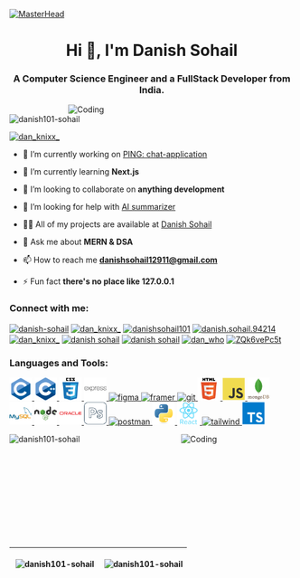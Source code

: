 [![MasterHead](https://c4.wallpaperflare.com/wallpaper/435/542/549/javascript-google-node-js-html-microsoft-visual-studio-hd-wallpaper-thumb.jpg)](https://danishsohail.netlify.app/)
<h1 align="center">Hi 👋, I'm Danish Sohail</h1>
<h3 align="center">A Computer Science Engineer and a FullStack Developer from India.</h3>

<img align="right" alt="Coding" width="400" src="https://i.pinimg.com/originals/41/7e/be/417ebee986aec41629278b1e04cfbfe9.gif">

<p align="left"> <img src="https://komarev.com/ghpvc/?username=danish101-sohail&label=Profile%20views&color=0e75b6&style=flat" alt="danish101-sohail" /> </p>

<p align="left"> <a href="https://twitter.com/dan_knixx_" target="blank"><img src="https://img.shields.io/twitter/follow/dan_knixx_?logo=twitter&style=for-the-badge" alt="dan_knixx_" /></a> </p>

- 🔭 I’m currently working on [PING: chat-application](https://bit.ly/mypingchat)

- 🌱 I’m currently learning **Next.js**

- 👯 I’m looking to collaborate on **anything development**

- 🤝 I’m looking for help with [AI summarizer](https://bit.ly/mypingchat)

- 👨‍💻 All of my projects are available at [Danish Sohail](https://danishsohail.netlify.app/)

- 💬 Ask me about **MERN & DSA**

- 📫 How to reach me **danishsohail12911@gmail.com**

- ⚡ Fun fact **there's no place like 127.0.0.1**

<h3 align="left">Connect with me:</h3>
<p align="left">
<a href="https://codepen.io/danish-sohail" target="blank"><img align="center" src="https://raw.githubusercontent.com/rahuldkjain/github-profile-readme-generator/master/src/images/icons/Social/codepen.svg" alt="danish-sohail" height="30" width="40" /></a>
<a href="https://twitter.com/dan_knixx_" target="blank"><img align="center" src="https://raw.githubusercontent.com/rahuldkjain/github-profile-readme-generator/master/src/images/icons/Social/twitter.svg" alt="dan_knixx_" height="30" width="40" /></a>
<a href="https://linkedin.com/in/danishsohail101" target="blank"><img align="center" src="https://raw.githubusercontent.com/rahuldkjain/github-profile-readme-generator/master/src/images/icons/Social/linked-in-alt.svg" alt="danishsohail101" height="30" width="40" /></a>
<a href="https://fb.com/danish.sohail.94214" target="blank"><img align="center" src="https://raw.githubusercontent.com/rahuldkjain/github-profile-readme-generator/master/src/images/icons/Social/facebook.svg" alt="danish.sohail.94214" height="30" width="40" /></a>
<a href="https://instagram.com/dan_knixx_" target="blank"><img align="center" src="https://raw.githubusercontent.com/rahuldkjain/github-profile-readme-generator/master/src/images/icons/Social/instagram.svg" alt="dan_knixx_" height="30" width="40" /></a>
<a href="https://dribbble.com/danish sohail" target="blank"><img align="center" src="https://raw.githubusercontent.com/rahuldkjain/github-profile-readme-generator/master/src/images/icons/Social/dribbble.svg" alt="danish sohail" height="30" width="40" /></a>
<a href="https://www.behance.net/danish sohail" target="blank"><img align="center" src="https://raw.githubusercontent.com/rahuldkjain/github-profile-readme-generator/master/src/images/icons/Social/behance.svg" alt="danish sohail" height="30" width="40" /></a>
<a href="https://www.leetcode.com/dan_who" target="blank"><img align="center" src="https://raw.githubusercontent.com/rahuldkjain/github-profile-readme-generator/master/src/images/icons/Social/leet-code.svg" alt="dan_who" height="30" width="40" /></a>
<a href="https://discord.gg/ZQk6vePc5t" target="blank"><img align="center" src="https://raw.githubusercontent.com/rahuldkjain/github-profile-readme-generator/master/src/images/icons/Social/discord.svg" alt="ZQk6vePc5t" height="30" width="40" /></a>
</p>

<h3 align="left">Languages and Tools:</h3>
<p align="left"> <a href="https://www.cprogramming.com/" target="_blank" rel="noreferrer"> <img src="https://raw.githubusercontent.com/devicons/devicon/master/icons/c/c-original.svg" alt="c" width="40" height="40"/> </a> <a href="https://www.w3schools.com/cpp/" target="_blank" rel="noreferrer"> <img src="https://raw.githubusercontent.com/devicons/devicon/master/icons/cplusplus/cplusplus-original.svg" alt="cplusplus" width="40" height="40"/> </a> <a href="https://www.w3schools.com/css/" target="_blank" rel="noreferrer"> <img src="https://raw.githubusercontent.com/devicons/devicon/master/icons/css3/css3-original-wordmark.svg" alt="css3" width="40" height="40"/> </a> <a href="https://expressjs.com" target="_blank" rel="noreferrer"> <img src="https://raw.githubusercontent.com/devicons/devicon/master/icons/express/express-original-wordmark.svg" alt="express" width="40" height="40"/> </a> <a href="https://www.figma.com/" target="_blank" rel="noreferrer"> <img src="https://www.vectorlogo.zone/logos/figma/figma-icon.svg" alt="figma" width="40" height="40"/> </a> <a href="https://www.framer.com/" target="_blank" rel="noreferrer"> <img src="https://www.vectorlogo.zone/logos/framer/framer-icon.svg" alt="framer" width="40" height="40"/> </a> <a href="https://git-scm.com/" target="_blank" rel="noreferrer"> <img src="https://www.vectorlogo.zone/logos/git-scm/git-scm-icon.svg" alt="git" width="40" height="40"/> </a> <a href="https://www.w3.org/html/" target="_blank" rel="noreferrer"> <img src="https://raw.githubusercontent.com/devicons/devicon/master/icons/html5/html5-original-wordmark.svg" alt="html5" width="40" height="40"/> </a> <a href="https://developer.mozilla.org/en-US/docs/Web/JavaScript" target="_blank" rel="noreferrer"> <img src="https://raw.githubusercontent.com/devicons/devicon/master/icons/javascript/javascript-original.svg" alt="javascript" width="40" height="40"/> </a> <a href="https://www.mongodb.com/" target="_blank" rel="noreferrer"> <img src="https://raw.githubusercontent.com/devicons/devicon/master/icons/mongodb/mongodb-original-wordmark.svg" alt="mongodb" width="40" height="40"/> </a> <a href="https://www.mysql.com/" target="_blank" rel="noreferrer"> <img src="https://raw.githubusercontent.com/devicons/devicon/master/icons/mysql/mysql-original-wordmark.svg" alt="mysql" width="40" height="40"/> </a> <a href="https://nodejs.org" target="_blank" rel="noreferrer"> <img src="https://raw.githubusercontent.com/devicons/devicon/master/icons/nodejs/nodejs-original-wordmark.svg" alt="nodejs" width="40" height="40"/> </a> <a href="https://www.oracle.com/" target="_blank" rel="noreferrer"> <img src="https://raw.githubusercontent.com/devicons/devicon/master/icons/oracle/oracle-original.svg" alt="oracle" width="40" height="40"/> </a> <a href="https://www.photoshop.com/en" target="_blank" rel="noreferrer"> <img src="https://raw.githubusercontent.com/devicons/devicon/master/icons/photoshop/photoshop-line.svg" alt="photoshop" width="40" height="40"/> </a> <a href="https://postman.com" target="_blank" rel="noreferrer"> <img src="https://www.vectorlogo.zone/logos/getpostman/getpostman-icon.svg" alt="postman" width="40" height="40"/> </a> <a href="https://www.python.org" target="_blank" rel="noreferrer"> <img src="https://raw.githubusercontent.com/devicons/devicon/master/icons/python/python-original.svg" alt="python" width="40" height="40"/> </a> <a href="https://reactjs.org/" target="_blank" rel="noreferrer"> <img src="https://raw.githubusercontent.com/devicons/devicon/master/icons/react/react-original-wordmark.svg" alt="react" width="40" height="40"/> </a> <a href="https://tailwindcss.com/" target="_blank" rel="noreferrer"> <img src="https://www.vectorlogo.zone/logos/tailwindcss/tailwindcss-icon.svg" alt="tailwind" width="40" height="40"/> </a> <a href="https://www.typescriptlang.org/" target="_blank" rel="noreferrer"> <img src="https://raw.githubusercontent.com/devicons/devicon/master/icons/typescript/typescript-original.svg" alt="typescript" width="40" height="40"/> </a> </p>

<img align="left" src="https://github-readme-stats.vercel.app/api/top-langs?username=danish101-sohail&show_icons=true&locale=en&layout=compact&theme=tokyonight" alt="danish101-sohail" />
<img align="right" width="200px" height="200px" alt="Coding" width="400" src="https://i.pinimg.com/originals/ef/c7/df/efc7df4bdceff01d890961f3eb368863.gif">

<table>
      <thead>
            <tr>
                  <th>
                        <p>&nbsp;<img align="center" src="https://github-readme-stats.vercel.app/api?username=danish101-sohail&show_icons=true&locale=en&theme=tokyonight" alt="danish101-sohail" /></p>
                  </th>
                  <th>
                        <p>&nbsp;<img align="center" src="https://github-readme-streak-stats.herokuapp.com/?user=danish101-sohail&&theme=tokyonight" alt="danish101-sohail" /></p>
                  </th>
            </tr>
      </thead>
</table>


